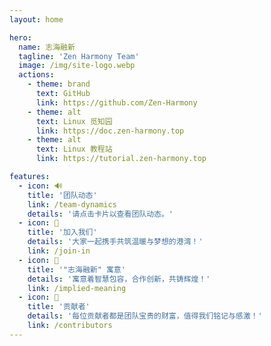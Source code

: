 ```yaml
---
layout: home

hero:
  name: 志海融新
  tagline: 'Zen Harmony Team'
  image: /img/site-logo.webp
  actions:
    - theme: brand
      text: GitHub
      link: https://github.com/Zen-Harmony
    - theme: alt
      text: Linux 觅知园
      link: https://doc.zen-harmony.top
    - theme: alt
      text: Linux 教程站
      link: https://tutorial.zen-harmony.top

features:
  - icon: 🔊
    title: '团队动态'
    link: /team-dynamics
    details: '请点击卡片以查看团队动态。'
  - icon: 🚀
    title: '加入我们'
    details: '大家一起携手共筑温暖与梦想的港湾！'
    link: /join-in
  - icon: 🤔
    title: '"志海融新" 寓意'
    details: '寓意着智慧包容，合作创新，共铸辉煌！'
    link: /implied-meaning
  - icon: 🫡
    title: '贡献者'
    details: '每位贡献者都是团队宝贵的财富，值得我们铭记与感激！'
    link: /contributors
---
```


